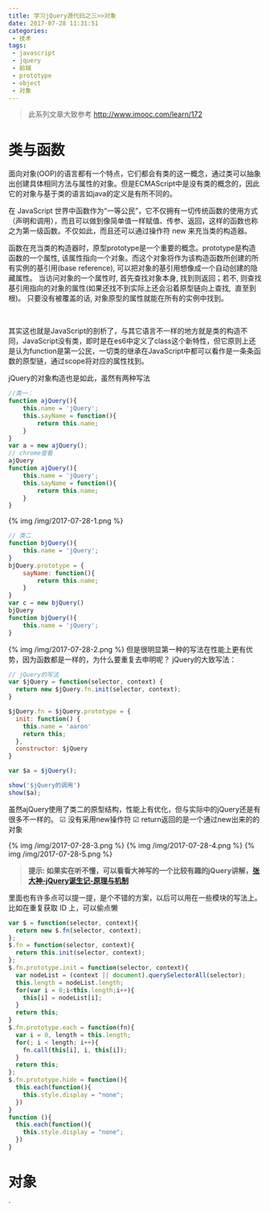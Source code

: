 ```yaml
---
title: 学习jQuery源代码之三>>对象
date: 2017-07-28 11:31:51
categories:
 - 技术
tags:
 - javascript
 - jquery
 - 前端
 - prototype
 - object
 - 对象
---
```

> 此系列文章大致参考 http://www.imooc.com/learn/172

# 类与函数
面向对象(OOP)的语言都有一个特点，它们都会有类的这一概念，通过类可以抽象出创建具体相同方法与属性的对象。但是ECMAScript中是没有类的概念的，因此它的对象与基于类的语言如java的定义是有所不同的。

在 JavaScript 世界中函数作为“一等公民”，它不仅拥有一切传统函数的使用方式（声明和调用），而且可以做到像简单值一样赋值、传参、返回，这样的函数也称之为第一级函数。不仅如此，而且还可以通过操作符 new 来充当类的构造器。

函数在充当类的构造器时，原型prototype是一个重要的概念。prototype是构造函数的一个属性, 该属性指向一个对象。而这个对象将作为该构造函数所创建的所有实例的基引用(base reference), 可以把对象的基引用想像成一个自动创建的隐藏属性。 当访问对象的一个属性时, 首先查找对象本身, 找到则返回；若不, 则查找基引用指向的对象的属性(如果还找不到实际上还会沿着原型链向上查找,  直至到根)。 只要没有被覆盖的话, 对象原型的属性就能在所有的实例中找到。

 <!-- more -->

其实这也就是JavaScript的剖析了，与其它语言不一样的地方就是类的构造不同，JavaScript没有类，即时是在es6中定义了class这个新特性，但它原则上还是认为function是第一公民，一切类的继承在JavaScript中都可以看作是一条条函数的原型链，通过scope将对应的属性找到。

jQuery的对象构造也是如此，虽然有两种写法

```js
//类一：
function ajQuery(){
	this.name = 'jQuery';
	this.sayName = function(){
		return this.name;
    }
}
var a = new ajQuery();
// chrome查看
ajQuery
function ajQuery(){
	this.name = 'jQuery';
	this.sayName = function(){
		return this.name;
    }
}
```
{% img /img/2017-07-28-1.png %}
```js
// 类二
function bjQuery(){
	this.name = 'jQuery';
}
bjQuery.prototype = {
	sayName: function(){
		return this.name;
    }
}
var c = new bjQuery()
bjQuery
function bjQuery(){
	this.name = 'jQuery';
}
```
{% img /img/2017-07-28-2.png %}
但是很明显第一种的写法在性能上更有优势，因为函数都是一样的，为什么要重复去申明呢？
jQuery的大致写法：
```js
// jQuery的写法
var $jQuery = function(selector, context) {
  return new $jQuery.fn.init(selector, context);
}

$jQuery.fn = $jQuery.prototype = {
  init: function() {
    this.name = 'aaron'
    return this;
  },
  constructor: $jQuery
}

var $a = $jQuery();

show('$jQuery的调用')
show($a);
```
虽然ajQuery使用了类二的原型结构，性能上有优化，但与实际中的jQuery还是有很多不一样的。
☑ 没有采用new操作符
☑ return返回的是一个通过new出来的的对象

{% img /img/2017-07-28-3.png %}
{% img /img/2017-07-28-4.png %}
{% img /img/2017-07-28-5.png %}
>**提示: 如果实在听不懂，可以看看大神写的一个比较有趣的jQuery讲解，[张大神-jQuery诞生记-原理与机制](http://www.zhangxinxu.com/wordpress/2013/07/jquery-%E5%8E%9F%E7%90%86-%E6%9C%BA%E5%88%B6/)**

里面也有许多点可以提一提，是个不错的方案，以后可以用在一些模块的写法上。
比如在重复获取 ID 上，可以偷点懒

```js
var $ = function(selector, context){
  return new $.fn(selector, context);
};
$.fn = function(selector, context){
  return this.init(selector, context);
};
$.fn.prototype.init = function(selector, context){
  var nodeList = (context || document).querySelectorAll(selector);
  this.length = nodeList.length;
  for(var i = 0;i<this.length;i++){
    this[i] = nodeList[i];
  }
  return this;
}
$.fn.prototype.each = function(fn){
  var i = 0, length = this.length;
  for(; i < length; i++){
    fn.call(this[i], i, this[i]);
  }
  return this;
};
$.fn.prototype.hide = function(){
  this.each(function(){
    this.style.display = "none";
  })
}
function (){
  this.each(function(){
    this.style.display = "none";
  })
}
```

# 对象
`